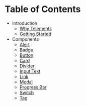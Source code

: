 # Table of Contents

- Introduction
  - [Why Telements](introduction/why-telements.md)
  - [Getting Started](introduction/getting-started.md)
- Components
  - [Alert](components/alert.md)
  - [Badge](components/badge.md)
  - [Button](components/button.md)
  - [Card](components/card.md)
  - [Divider](components/divider.md)
  - [Input Text](components/input-text.md)
  - [Link](components/link.md)
  - [Modal](components/modal.md)
  - [Progress Bar](components/progress-bar.md)
  - [Switch](components/switch.md)
  - [Tag](components/tag.md)

